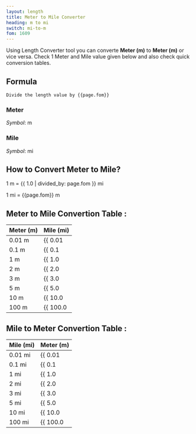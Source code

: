 ```yaml
---
layout: length
title: Meter to Mile Converter
heading: m to mi
switch: mi-to-m
fom: 1609
---
```


Using Length Converter tool you can converte **Meter (m)** to **Meter (m)** or vice versa. Check 1 Meter and Mile value given below and also check quick conversion tables.

## Formula
`Divide the length value by {{page.fom}}`

### Meter
*Symbol*: m

### Mile
*Symbol*: mi

## How to Convert Meter to Mile?
1 m = {{ 1.0 | divided_by: page.fom }} mi

1 mi = {{page.fom}} m

## Meter to Mile Convertion Table :

| Meter (m) | Mile (mi) |
| ---- | ---- |
| 0.01 m | {{ 0.01 | divided_by: page.fom | round: 12 }} mi |
| 0.1 m | {{ 0.1 | divided_by: page.fom | round: 12 }} mi |
| 1 m | {{ 1.0 | divided_by: page.fom | round: 12 }} mi |
| 2 m | {{ 2.0 | divided_by: page.fom | round: 12 }} mi |
| 3 m | {{ 3.0 | divided_by: page.fom | round: 12 }} mi |
| 5 m | {{ 5.0 | divided_by: page.fom | round: 12 }} mi |
| 10 m | {{ 10.0 | divided_by: page.fom | round: 12 }} mi |
| 100 m | {{ 100.0 | divided_by: page.fom | round: 12 }} mi |

## Mile to Meter Convertion Table :

| Mile (mi) | Meter (m) |
| ---- | ---- |
| 0.01 mi | {{ 0.01 | times: page.fom | round: 12 }} m |
| 0.1 mi | {{ 0.1 | times: page.fom | round: 12 }} m |
| 1 mi | {{ 1.0 | times: page.fom | round: 12 }} m |
| 2 mi | {{ 2.0 | times: page.fom | round: 12 }} m |
| 3 mi | {{ 3.0 | times: page.fom | round: 12 }} m |
| 5 mi | {{ 5.0 | times: page.fom | round: 12 }} m |
| 10 mi | {{ 10.0 | times: page.fom | round: 12 }} m |
| 100 mi | {{ 100.0 | times: page.fom | round: 12 }} m |

<script>
selectInput[7].selected = true
selectOutput[9].selected = true
</script>
